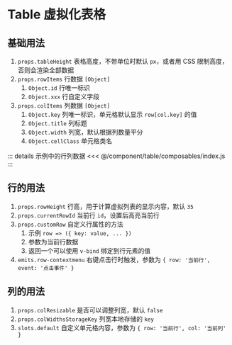 # Table 虚拟化表格

## 基础用法

1. `props.tableHeight` 表格高度，不带单位时默认 `px`，或者用 CSS 限制高度，否则会渲染全部数据
2. `props.rowItems` 行数据 `[Object]`
   1. `Object.id` 行唯一标识
   2. `Object.xxx` 行自定义字段
3. `props.colItems` 列数据 `[Object]`
   1. `Object.key` 列唯一标识，单元格默认显示 `row[col.key]` 的值
   2. `Object.title` 列标题
   3. `Object.width` 列宽，默认根据列数量平分
   4. `Object.cellClass` 单元格类名

::: details 示例中的行列数据
<<< @/component/table/composables/index.js
:::

<preview path="./demos/basic.vue"></preview>

## 行的用法

1. `props.rowHeight` 行高，用于计算虚拟列表的显示内容，默认 `35`
2. `props.currentRowId` 当前行 `id`，设置后高亮当前行
3. `props.customRow` 自定义行属性的方法
   1. 示例 `row => ({ key: value, ... })`
   2. 参数为当前行数据
   3. 返回一个可以使用 `v-bind` 绑定到行元素的值
4. `emits.row-contextmenu` 右键点击行时触发，参数为 `{ row: '当前行', event: '点击事件' }`

<preview path="./demos/rows.vue"></preview>

## 列的用法

1. `props.colResizable` 是否可以调整列宽，默认 `false`
2. `props.colWidthsStorageKey` 列宽本地存储的 `key`
3. `slots.default` 自定义单元格内容，参数为 `{ row: '当前行', col: '当前列' }`

<preview path="./demos/cols.vue"></preview>
